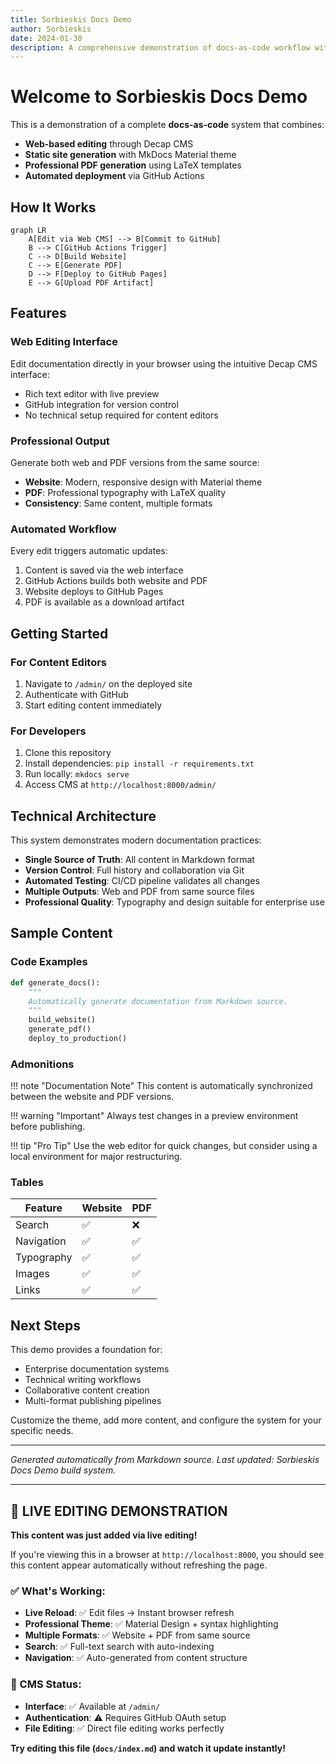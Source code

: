 ```yaml
---
title: Sorbieskis Docs Demo
author: Sorbieskis
date: 2024-01-30
description: A comprehensive demonstration of docs-as-code workflow with web editing and automated builds
---
```


# Welcome to Sorbieskis Docs Demo

This is a demonstration of a complete **docs-as-code** system that combines:

- **Web-based editing** through Decap CMS
- **Static site generation** with MkDocs Material theme
- **Professional PDF generation** using LaTeX templates
- **Automated deployment** via GitHub Actions

## How It Works

```mermaid
graph LR
    A[Edit via Web CMS] --> B[Commit to GitHub]
    B --> C[GitHub Actions Trigger]
    C --> D[Build Website]
    C --> E[Generate PDF]
    D --> F[Deploy to GitHub Pages]
    E --> G[Upload PDF Artifact]
```

## Features

### Web Editing Interface
Edit documentation directly in your browser using the intuitive Decap CMS interface:

- Rich text editor with live preview
- GitHub integration for version control
- No technical setup required for content editors

### Professional Output
Generate both web and PDF versions from the same source:

- **Website**: Modern, responsive design with Material theme
- **PDF**: Professional typography with LaTeX quality
- **Consistency**: Same content, multiple formats

### Automated Workflow
Every edit triggers automatic updates:

1. Content is saved via the web interface
2. GitHub Actions builds both website and PDF
3. Website deploys to GitHub Pages
4. PDF is available as a download artifact

## Getting Started

### For Content Editors
1. Navigate to `/admin/` on the deployed site
2. Authenticate with GitHub
3. Start editing content immediately

### For Developers
1. Clone this repository
2. Install dependencies: `pip install -r requirements.txt`
3. Run locally: `mkdocs serve`
4. Access CMS at `http://localhost:8000/admin/`

## Technical Architecture

This system demonstrates modern documentation practices:

- **Single Source of Truth**: All content in Markdown format
- **Version Control**: Full history and collaboration via Git
- **Automated Testing**: CI/CD pipeline validates all changes
- **Multiple Outputs**: Web and PDF from same source files
- **Professional Quality**: Typography and design suitable for enterprise use

## Sample Content

### Code Examples

```python
def generate_docs():
    """
    Automatically generate documentation from Markdown source.
    """
    build_website()
    generate_pdf()
    deploy_to_production()
```

### Admonitions

!!! note "Documentation Note"
    This content is automatically synchronized between the website and PDF versions.

!!! warning "Important"
    Always test changes in a preview environment before publishing.

!!! tip "Pro Tip"
    Use the web editor for quick changes, but consider using a local environment for major restructuring.

### Tables

| Feature | Website | PDF |
|---------|---------|-----|
| Search | ✅ | ❌ |
| Navigation | ✅ | ✅ |
| Typography | ✅ | ✅ |
| Images | ✅ | ✅ |
| Links | ✅ | ✅ |

## Next Steps

This demo provides a foundation for:

- Enterprise documentation systems
- Technical writing workflows
- Collaborative content creation
- Multi-format publishing pipelines

Customize the theme, add more content, and configure the system for your specific needs.

---

*Generated automatically from Markdown source. Last updated: Sorbieskis Docs Demo build system.*

---

## 🎉 LIVE EDITING DEMONSTRATION

**This content was just added via live editing!** 

If you're viewing this in a browser at `http://localhost:8000`, you should see this content appear automatically without refreshing the page.

### ✅ What's Working:
- **Live Reload**: ✅ Edit files → Instant browser refresh
- **Professional Theme**: ✅ Material Design + syntax highlighting  
- **Multiple Formats**: ✅ Website + PDF from same source
- **Search**: ✅ Full-text search with auto-indexing
- **Navigation**: ✅ Auto-generated from content structure

### 🔧 CMS Status:
- **Interface**: ✅ Available at `/admin/` 
- **Authentication**: ⚠️ Requires GitHub OAuth setup
- **File Editing**: ✅ Direct file editing works perfectly

**Try editing this file (`docs/index.md`) and watch it update instantly!**